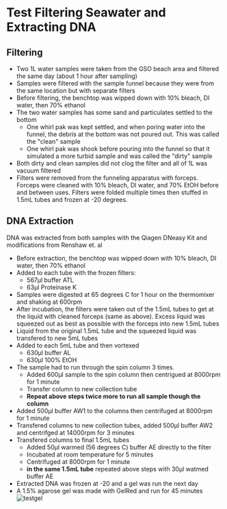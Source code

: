 # Test Filtering Seawater and Extracting DNA

## Filtering
- Two 1L water samples were taken from the GSO beach area and filtered the same day (about 1 hour after sampling)
- Samples were filtered with the sample funnel because they were from the same location but with separate filters
- Before filtering, the benchtop was wipped down with 10% bleach, DI water, then 70% ethanol 
- The two water samples has some sand and particulates settled to the bottom
    * One whirl pak was kept settled, and when poring water into the funnel, the debris at the bottom was not poured out. This was called the "clean" sample
    * One whirl pak was shook before pouring into the funnel so that it simulated a more turbid sample and was called the "dirty" sample
- Both dirty and clean samples did not clog the filter and all of 1L was vacuum filtered
- Filters were removed from the funneling apparatus with forceps. Forceps were cleaned with 10% bleach, DI water, and 70% EtOH before and between uses. Filters were folded multiple times then stuffed in 1.5mL tubes and frozen at -20 degrees.

## DNA Extraction
DNA was extracted from both samples with the Qiagen DNeasy Kit and modifications from Renshaw et. al
- Before extraction, the benchtop was wipped down with 10% bleach, DI water, then 70% ethanol
- Added to each tube with the frozen filters:
    * 567µl buffer ATL
    * 63µl Proteinase K
- Samples were digested at 65 degrees C for 1 hour on the thermomixer and shaking at 600rpm
- After incubation, the filters were taken out of the 1.5mL tubes to get at the liquid with cleaned forceps (same as above). Excess liquid was squeezed out as best as possible with the forceps into new 1.5mL tubes
- Liquid from the original 1.5mL tube and the squeezed liquid was transfered to new 5mL tubes
- Added to each 5mL tube and then vortexed
    * 630µl buffer AL
    * 630µl 100% EtOH
- The sample had to run through the spin column 3 times. 
    * Added 600µl sample to the spin column then centrigued at 8000rpm for 1 minute
    * Transfer column to new collection tube
    * **Repeat above steps twice more to run all sample though the column**
- Added 500µl buffer AW1 to the columns then centrifuged at 8000rpm for 1 minute
- Transfered columns to new collection tubes, added 500µl buffer AW2 and centrifged at 14000rpm for 3 minutes
- Transfered columns to final 1.5mL tubes
    * Added 50µl warmed (56 degrees C) buffer AE directly to the filter
    * Incubated at room temperature for 5 minutes
    * Centrifuged at 8000rpm for 1 minute
    * **in the same 1.5mL tube** repeated above steps with 30µl watmed buffer AE
- Extracted DNA was frozen at -20 and a gel was run the next day
- A 1.5% agarose gel was made with GelRed and run for 45 minutes 
![testgel](images/eDNA_test_gel.jpg)







